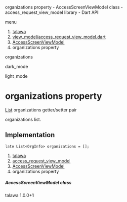 




organizations property - AccessScreenViewModel class - access\_request\_view\_model library - Dart API







menu

1. [talawa](../../index.html)
2. [view\_model/access\_request\_view\_model.dart](../../file-___home_harshil_Desktop_open-source_palisadoes_talawa_lib_view_model_access_request_view_model/)
3. [AccessScreenViewModel](../../file-___home_harshil_Desktop_open-source_palisadoes_talawa_lib_view_model_access_request_view_model/AccessScreenViewModel-class.html)
4. organizations property

organizations


dark\_mode

light\_mode




# organizations property


[List](https://api.flutter.dev/flutter/dart-core/List-class.html)
organizations
getter/setter pair

organizations list.


## Implementation

```
late List<OrgInfo> organizations = [];
```

 


1. [talawa](../../index.html)
2. [access\_request\_view\_model](../../file-___home_harshil_Desktop_open-source_palisadoes_talawa_lib_view_model_access_request_view_model/)
3. [AccessScreenViewModel](../../file-___home_harshil_Desktop_open-source_palisadoes_talawa_lib_view_model_access_request_view_model/AccessScreenViewModel-class.html)
4. organizations property

##### AccessScreenViewModel class





talawa
1.0.0+1






